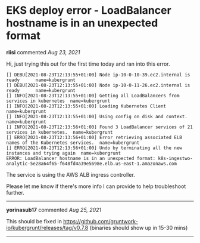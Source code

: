 # EKS deploy error - LoadBalancer hostname is in an unexpected format

**riisi** commented *Aug 23, 2021*

Hi, just trying this out for the first time today and ran into this error. 

```
[] DEBU[2021-08-23T12:13:55+01:00] Node ip-10-0-10-39.ec2.internal is ready      name=kubergrunt
[] DEBU[2021-08-23T12:13:55+01:00] Node ip-10-0-11-26.ec2.internal is ready      name=kubergrunt
[] INFO[2021-08-23T12:13:55+01:00] Getting all LoadBalancers from services in kubernetes  name=kubergrunt
[] INFO[2021-08-23T12:13:55+01:00] Loading Kubernetes Client                     name=kubergrunt
[] INFO[2021-08-23T12:13:55+01:00] Using config on disk and context.             name=kubergrunt
[] INFO[2021-08-23T12:13:56+01:00] Found 3 LoadBalancer services of 21 services in kubernetes.  name=kubergrunt
[] ERRO[2021-08-23T12:13:56+01:00] Error retrieving associated ELB names of the Kubernetes services.  name=kubergrunt
[] ERRO[2021-08-23T12:13:56+01:00] Undo by terminating all the new instances and trying again  name=kubergrunt
ERROR: LoadBalancer hostname is in an unexpected format: k8s-ingestwo-analytic-5e28a64f65-f648fd4a39e5698e.elb.us-east-1.amazonaws.com
```

The service is using the AWS ALB ingress controller. 

Please let me know if there's more info I can provide to help troubleshoot further. 
<br />
***


**yorinasub17** commented *Aug 25, 2021*

This should be fixed in https://github.com/gruntwork-io/kubergrunt/releases/tag/v0.7.8 (binaries should show up in 15-30 mins)
***

